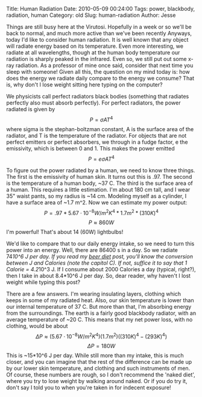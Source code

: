 Title: Human Radiation
Date: 2010-05-09 00:24:00
Tags: power, blackbody, radiation, human
Category: old
Slug: human-radiation
Author: Jesse

Things are still busy here at the Virutosi.  Hopefully in a week or so we'll be back to normal, and much more active than we've been recently  Anyways, today I'd like to consider human radiation.  It is well known that any object will radiate energy based on its temperature.  Even more interesting, we radiate at all wavelengths, though at the human body temperature our radiation is sharply peaked in the infrared.  Even so, we still put out some x-ray radiation.  As a professor of mine once said, consider that next time you sleep with someone!  Given all this, the question on my mind today is:  how does the energy we radiate daily compare to the energy we consume?  That is, why don't I lose weight sitting here typing on the computer?

<a name='more'></a>We physicists call perfect radiators black bodies (something that radiates perfectly also must absorb perfectly).  For perfect radiators, the power radiated is given by
$$P=\sigma A T^4$$
where sigma is the stephan-boltzman constant, A is the surface area of the radiator, and T is the temperature of the radiator.  For objects that are not perfect emitters or perfect absorbers, we through in a fudge factor, e the emissivity, which is between 0 and 1.  This makes the power emitted
$$P=e \sigma A T^4$$

To figure out the power radiated by a human, we need to know three things.  The first is the emissivity of human skin.  It turns out this is .97.  The second is the temperature of a human body, ~37 C.  The third is the surface area of a human.  This requires a little estimation.  I'm about 180 cm tall, and I wear 35" waist pants, so my radius is ~14 cm.  Modeling myself as a cylinder, I have a surface area of ~1.7 m^2.  Now we can estimate my power output:
$$P=.97*5.67\cdot 10^{-8}W/m^2K^4 * 1.7 m^2 * (310K)^4$$
$$P \approx 860W$$
I'm powerful!  That's about 14 (60W) lightbulbs!

We'd like to compare that to our daily energy intake, so we need to turn this power into an energy.  Well, there are 86400 s in a day.  So we radiate 74*10^6 J per day.  If you read my <a href="http://thevirtuosi.blogspot.com/2010/04/beer-diet.html">beer diet</a> post, you'll know the conversion between J and Calories (note the capitol C).  If not, suffice it to say that 1 Calorie = 4.2*10^3 J.  If I consume about 2000 Calories a day (typical, right?), then I take in about 8.4*10^6 J per day.  So, dear reader, why haven't I lost weight while typing this post?

There are a few answers.  I'm wearing insulating layers, clothing which keeps in some of my radiated heat.  Also, our skin temperature is lower than our internal temperature of 37 C.  But more than that, I'm absorbing energy from the surroundings.  The earth is a fairly good blackbody radiator, with an average temperature of ~20 C.  This means that my net power loss, with no clothing, would be about
$$\Delta P \approx (5.67\cdot 10^{-8} W/m^2K^4)(1.7m^2)((310K)^4-(293K)^4)$$
$$\Delta P = 180W$$
This is ~15*10^6 J per day.  While still more than my intake, this is much closer, and you can imagine that the rest of the difference can be made up by our lower skin temperature, and clothing and such instruments of men.  Of course, these numbers are rough, so I don't recommend the 'naked diet', where you try to lose weight by walking around naked.  Or if you do try it, don't say I told you to when you're taken in for indecent exposure!
